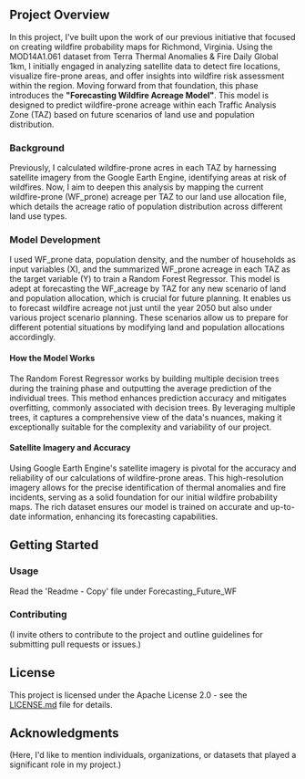 

## Project Overview

In this project, I've built upon the work of our previous initiative that focused on creating wildfire probability maps for Richmond, Virginia. Using the MOD14A1.061 dataset from Terra Thermal Anomalies & Fire Daily Global 1km, I initially engaged in analyzing satellite data to detect fire locations, visualize fire-prone areas, and offer insights into wildfire risk assessment within the region. Moving forward from that foundation, this phase introduces the **"Forecasting Wildfire Acreage Model"**. This model is designed to predict wildfire-prone acreage within each Traffic Analysis Zone (TAZ) based on future scenarios of land use and population distribution.

### Background

Previously, I calculated wildfire-prone acres in each TAZ by harnessing satellite imagery from the Google Earth Engine, identifying areas at risk of wildfires. Now, I aim to deepen this analysis by mapping the current wildfire-prone (WF_prone) acreage per TAZ to our land use allocation file, which details the acreage ratio of population distribution across different land use types.

### Model Development

I used WF_prone data, population density, and the number of households as input variables (X), and the summarized WF_prone acreage in each TAZ as the target variable (Y) to train a Random Forest Regressor. This model is adept at forecasting the WF_acreage by TAZ for any new scenario of land and population allocation, which is crucial for future planning. It enables us to forecast wildfire acreage not just until the year 2050 but also under various project scenario planning. These scenarios allow us to prepare for different potential situations by modifying land and population allocations accordingly.

#### How the Model Works

The Random Forest Regressor works by building multiple decision trees during the training phase and outputting the average prediction of the individual trees. This method enhances prediction accuracy and mitigates overfitting, commonly associated with decision trees. By leveraging multiple trees, it captures a comprehensive view of the data's nuances, making it exceptionally suitable for the complexity and variability of our project.

#### Satellite Imagery and Accuracy

Using Google Earth Engine's satellite imagery is pivotal for the accuracy and reliability of our calculations of wildfire-prone areas. This high-resolution imagery allows for the precise identification of thermal anomalies and fire incidents, serving as a solid foundation for our initial wildfire probability maps. The rich dataset ensures our model is trained on accurate and up-to-date information, enhancing its forecasting capabilities.

## Getting Started

### Usage

Read the 'Readme - Copy' file under Forecasting_Future_WF

### Contributing

(I invite others to contribute to the project and outline guidelines for submitting pull requests or issues.)

## License

This project is licensed under the Apache License 2.0 - see the [LICENSE.md](LICENSE.md) file for details.

## Acknowledgments

(Here, I'd like to mention individuals, organizations, or datasets that played a significant role in my project.)
